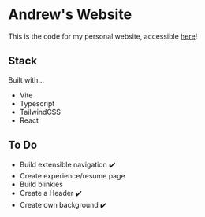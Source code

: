 # Andrew's Website

This is the code for my personal website, accessible [here](https://andrewjmartinez.me)!

## Stack

Built with...

- Vite
- Typescript
- TailwindCSS
- React

## To Do

- Build extensible navigation ✔️
- Create experience/resume page
- Build blinkies
- Create a Header ✔️
- Create own background ✔️
